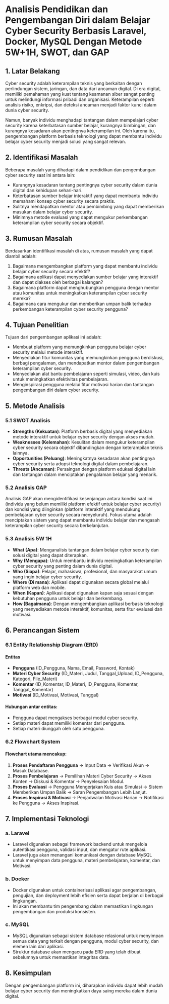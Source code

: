 # Analisis Pendidikan dan Pengembangan Diri dalam Belajar Cyber Security Berbasis Laravel, Docker, MySQL Dengan Metode 5W+1H, SWOT, dan GAP

## 1. Latar Belakang

Cyber security adalah keterampilan teknis yang berkaitan dengan perlindungan sistem, jaringan, dan data dari ancaman digital. Di era digital, memiliki pemahaman yang kuat tentang keamanan siber sangat penting untuk melindungi informasi pribadi dan organisasi. Keterampilan seperti analisis risiko, enkripsi, dan deteksi ancaman menjadi faktor kunci dalam dunia cyber security.

Namun, banyak individu menghadapi tantangan dalam mempelajari cyber security karena keterbatasan sumber belajar, kurangnya bimbingan, dan kurangnya kesadaran akan pentingnya keterampilan ini. Oleh karena itu, pengembangan platform berbasis teknologi yang dapat membantu individu belajar cyber security menjadi solusi yang sangat relevan.

## 2. Identifikasi Masalah

Beberapa masalah yang dihadapi dalam pendidikan dan pengembangan cyber security saat ini antara lain:

- Kurangnya kesadaran tentang pentingnya cyber security dalam dunia digital dan kehidupan sehari-hari.
- Keterbatasan sumber belajar interaktif yang dapat membantu individu memahami konsep cyber security secara praktis.
- Sulitnya mendapatkan mentor atau pembimbing yang dapat memberikan masukan dalam belajar cyber security.
- Minimnya metode evaluasi yang dapat mengukur perkembangan keterampilan cyber security secara objektif.

## 3. Rumusan Masalah

Berdasarkan identifikasi masalah di atas, rumusan masalah yang dapat diambil adalah:

1. Bagaimana mengembangkan platform yang dapat membantu individu belajar cyber security secara efektif?
2. Bagaimana aplikasi dapat menyediakan sumber belajar yang interaktif dan dapat diakses oleh berbagai kalangan?
3. Bagaimana platform dapat menghubungkan pengguna dengan mentor atau komunitas untuk meningkatkan keterampilan cyber security mereka?
4. Bagaimana cara mengukur dan memberikan umpan balik terhadap perkembangan keterampilan cyber security pengguna?

## 4. Tujuan Penelitian

Tujuan dari pengembangan aplikasi ini adalah:

- Membuat platform yang memungkinkan pengguna belajar cyber security melalui metode interaktif.
- Menyediakan fitur komunitas yang memungkinkan pengguna berdiskusi, berbagi pengalaman, dan mendapatkan mentor dalam pengembangan keterampilan cyber security.
- Menyediakan alat bantu pembelajaran seperti simulasi, video, dan kuis untuk meningkatkan efektivitas pembelajaran.
- Menginspirasi pengguna melalui fitur motivasi harian dan tantangan pengembangan diri dalam cyber security.

## 5. Metode Analisis

### 5.1 SWOT Analisis

- **Strengths (Kekuatan)**: Platform berbasis digital yang menyediakan metode interaktif untuk belajar cyber security dengan akses mudah.
- **Weaknesses (Kelemahan)**: Kesulitan dalam mengukur keterampilan cyber security secara objektif dibandingkan dengan keterampilan teknis lainnya.
- **Opportunities (Peluang)**: Meningkatnya kesadaran akan pentingnya cyber security serta adopsi teknologi digital dalam pembelajaran.
- **Threats (Ancaman)**: Persaingan dengan platform edukasi digital lain dan tantangan dalam menciptakan pengalaman belajar yang menarik.

### 5.2 Analisis GAP

Analisis GAP akan mengidentifikasi kesenjangan antara kondisi saat ini (individu yang belum memiliki platform efektif untuk belajar cyber security) dan kondisi yang diinginkan (platform interaktif yang mendukung pembelajaran cyber security secara menyeluruh). Fokus utama adalah menciptakan sistem yang dapat membantu individu belajar dan mengasah keterampilan cyber security secara berkelanjutan.

### 5.3 Analisis 5W 1H

- **What (Apa)**: Menganalisis tantangan dalam belajar cyber security dan solusi digital yang dapat diterapkan.
- **Why (Mengapa)**: Untuk membantu individu meningkatkan keterampilan cyber security yang penting dalam dunia digital.
- **Who (Siapa)**: Pelajar, mahasiswa, profesional, dan masyarakat umum yang ingin belajar cyber security.
- **Where (Di mana)**: Aplikasi dapat digunakan secara global melalui platform web dan mobile.
- **When (Kapan)**: Aplikasi dapat digunakan kapan saja sesuai dengan kebutuhan pengguna untuk belajar dan berkembang.
- **How (Bagaimana)**: Dengan mengembangkan aplikasi berbasis teknologi yang menyediakan metode interaktif, komunitas, serta fitur evaluasi dan motivasi.

## 6. Perancangan Sistem

### 6.1 Entity Relationship Diagram (ERD)

#### Entitas

- **Pengguna** (ID_Pengguna, Nama, Email, Password, Kontak)
- **Materi Cyber Security** (ID_Materi, Judul, Tanggal_Upload, ID_Pengguna, Kategori, File_Materi)
- **Komentar** (ID_Komentar, ID_Materi, ID_Pengguna, Komentar, Tanggal_Komentar)
- **Motivasi** (ID_Motivasi, Motivasi, Tanggal)

#### Hubungan antar entitas:

- Pengguna dapat mengakses berbagai modul cyber security.
- Setiap materi dapat memiliki komentar dari pengguna.
- Setiap materi diunggah oleh satu pengguna.

### 6.2 Flowchart System

#### Flowchart utama mencakup:

1. **Proses Pendaftaran Pengguna** → Input Data → Verifikasi Akun → Masuk Database.
2. **Proses Pembelajaran** → Pemilihan Materi Cyber Security → Akses Konten → Diskusi & Komentar → Penyelesaian Modul.
3. **Proses Evaluasi** → Pengguna Mengerjakan Kuis atau Simulasi → Sistem Memberikan Umpan Balik → Saran Pengembangan Lebih Lanjut.
4. **Proses Inspirasi & Motivasi** → Penjadwalan Motivasi Harian → Notifikasi ke Pengguna → Akses Inspirasi.

## 7. Implementasi Teknologi

### a. Laravel

- Laravel digunakan sebagai framework backend untuk mengelola autentikasi pengguna, validasi input, dan mengatur rute aplikasi.
- Laravel juga akan menangani komunikasi dengan database MySQL untuk menyimpan data pengguna, materi pembelajaran, komentar, dan Motivasi.

### b. Docker

- Docker digunakan untuk containerisasi aplikasi agar pengembangan, pengujian, dan deployment lebih efisien serta dapat berjalan di berbagai lingkungan.
- Ini akan membantu tim pengembang dalam memastikan lingkungan pengembangan dan produksi konsisten.

### c. MySQL

- MySQL digunakan sebagai sistem database relasional untuk menyimpan semua data yang terkait dengan pengguna, modul cyber security, dan elemen lain dari aplikasi.
- Struktur database akan mengacu pada ERD yang telah dibuat sebelumnya untuk memastikan integritas data.

## 8. Kesimpulan

Dengan pengembangan platform ini, diharapkan individu dapat lebih mudah belajar cyber security dan meningkatkan daya saing mereka dalam dunia digital.
